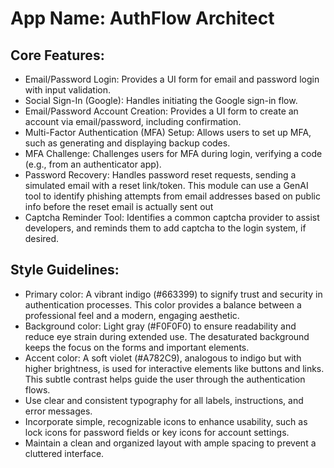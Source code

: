 # **App Name**: AuthFlow Architect

## Core Features:

- Email/Password Login: Provides a UI form for email and password login with input validation.
- Social Sign-In (Google): Handles initiating the Google sign-in flow.
- Email/Password Account Creation: Provides a UI form to create an account via email/password, including confirmation.
- Multi-Factor Authentication (MFA) Setup: Allows users to set up MFA, such as generating and displaying backup codes.
- MFA Challenge: Challenges users for MFA during login, verifying a code (e.g., from an authenticator app).
- Password Recovery: Handles password reset requests, sending a simulated email with a reset link/token. This module can use a GenAI tool to identify phishing attempts from email addresses based on public info before the reset email is actually sent out
- Captcha Reminder Tool: Identifies a common captcha provider to assist developers, and reminds them to add captcha to the login system, if desired.

## Style Guidelines:

- Primary color: A vibrant indigo (#663399) to signify trust and security in authentication processes. This color provides a balance between a professional feel and a modern, engaging aesthetic.
- Background color: Light gray (#F0F0F0) to ensure readability and reduce eye strain during extended use. The desaturated background keeps the focus on the forms and important elements.
- Accent color: A soft violet (#A782C9), analogous to indigo but with higher brightness, is used for interactive elements like buttons and links. This subtle contrast helps guide the user through the authentication flows.
- Use clear and consistent typography for all labels, instructions, and error messages.
- Incorporate simple, recognizable icons to enhance usability, such as lock icons for password fields or key icons for account settings.
- Maintain a clean and organized layout with ample spacing to prevent a cluttered interface.